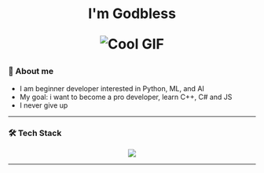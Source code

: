 <h1 align="center">I'm Godbless

![Cool GIF](https://i.pinimg.com/originals/13/64/f3/1364f301d7181e2acc516f702c4ce274.gif)

### 🧠 About me
- I am beginner developer interested in Python, ML, and AI
- My goal: i want to become a pro developer, learn C++, C# and JS
- I never give up

---

### 🛠️ Tech Stack
<p align="center">
  <img src="https://skillicons.dev/icons?i=python,git,github,sqlite" />
</p>

---
